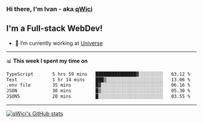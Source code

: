 ### Hi there, I'm Ivan - aka [qWici][website]

## I'm a Full-stack WebDev!
- 🔭 I’m currently working at [Universe][universe]

---

📊 **This week I spent my time on**
<!--START_SECTION:waka-->

```txt
TypeScript       5 hrs 59 mins   ███████████████▓░░░░░░░░░   63.12 %
Text             1 hr 14 mins    ███▒░░░░░░░░░░░░░░░░░░░░░   13.06 %
.env file        35 mins         █▓░░░░░░░░░░░░░░░░░░░░░░░   06.16 %
JSON             30 mins         █▒░░░░░░░░░░░░░░░░░░░░░░░   05.30 %
JSON5            20 mins         █░░░░░░░░░░░░░░░░░░░░░░░░   03.55 %
```

<!--END_SECTION:waka-->

---

[![qWici's GitHub stats](https://github-readme-stats.vercel.app/api?username=qWici)](https://github.com/qWici/github-readme-stats)

[website]: https://devkucher.com
[twitter]: https://twitter.com/KucherDev
[linkedin]: https://www.linkedin.com/in/ivankucher
[universe]: https://universeapps.limited
